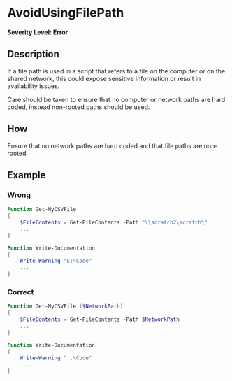 # AvoidUsingFilePath

**Severity Level: Error**

## Description

If a file path is used in a script that refers to a file on the computer or on the shared network, this could expose sensitive information or result in availability issues.

Care should be taken to ensure that no computer or network paths are hard coded, instead non-rooted paths should be used.

## How

Ensure that no network paths are hard coded and that file paths are non-rooted.

## Example

### Wrong

``` PowerShell
Function Get-MyCSVFile
{
	$FileContents = Get-FileContents -Path "\\scratch2\scratch\"
	...
}

Function Write-Documentation
{
	Write-Warning "E:\Code"
	...
}
```

### Correct

``` PowerShell
Function Get-MyCSVFile ($NetworkPath)
{
	$FileContents = Get-FileContents -Path $NetworkPath
	...
}

Function Write-Documentation
{
	Write-Warning "..\Code"
	...
}
```
